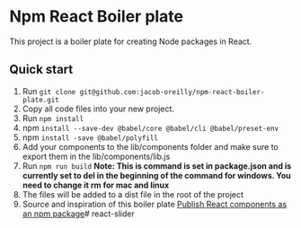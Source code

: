 # Npm React Boiler plate

This project is a boiler plate for creating Node packages in React.

## Quick start

1. Run `git clone git@github.com:jacob-oreilly/npm-react-boiler-plate.git`
2. Copy all code files into your new project.
3. Run `npm install`
4. npm `install --save-dev @babel/core @babel/cli @babel/preset-env` 
5. npm `install -save @babel/polyfill`
6. Add your components to the lib/components folder and make sure to export them in the lib/components/lib.js
7. Run `npm run build`
    **Note: This is command is set in package.json and is currently set to del in the beginning of the command for windows. You need to change it rm for mac and linux**
8. The files will be added to a dist file in the root of the project
9. Source and inspiration of this boiler plate [Publish React components as an npm package](https://levelup.gitconnected.com/publish-react-components-as-an-npm-package-7a671a2fb7f)# react-slider
